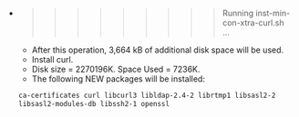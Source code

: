 * >>>>>>>>> Running inst-min-con-xtra-curl.sh ...
  * After this operation, 3,664 kB of additional disk space will be used.
  * Install curl.
  * Disk size = 2270196K. Space Used = 7236K.
  * The following NEW packages will be installed:
  ```bash
  ca-certificates curl libcurl3 libldap-2.4-2 librtmp1 libsasl2-2
  libsasl2-modules-db libssh2-1 openssl
  ```
